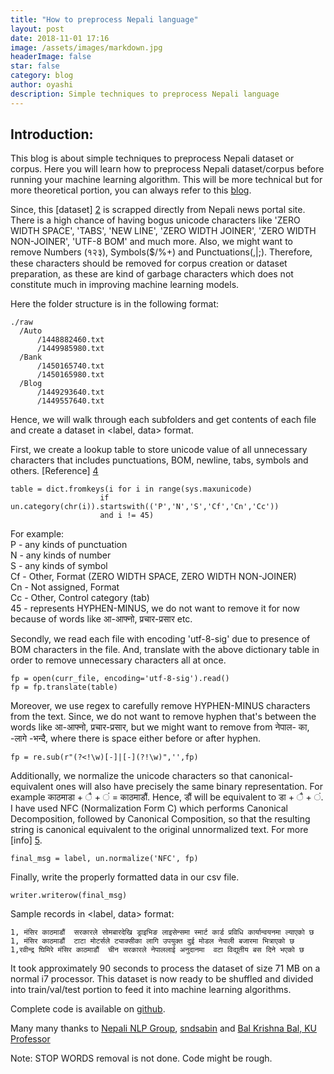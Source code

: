 ```yaml
---
title: "How to preprocess Nepali language"
layout: post
date: 2018-11-01 17:16
image: /assets/images/markdown.jpg
headerImage: false
star: false
category: blog
author: oyashi
description: Simple techniques to preprocess Nepali language
---
```



## Introduction:

This blog is about simple techniques to preprocess Nepali dataset or corpus. Here you will learn how to preprocess Nepali dataset/corpus before running your machine learning algorithm. This will be more technical but for more theoretical portion, you can always refer to this [blog][1].

Since, this [dataset] [2] is scrapped directly from Nepali news portal site. There is a high chance of having bogus unicode characters like 'ZERO WIDTH SPACE', 'TABS', 'NEW LINE', 'ZERO WIDTH JOINER', 'ZERO WIDTH NON-JOINER', 'UTF-8 BOM' and much more. Also, we might want to remove Numbers (१२३), Symbols($/%+) and Punctuations(,&#124;;). Therefore, these characters should be removed for corpus creation or dataset preparation, as these are kind of garbage characters which does not constitute much in improving machine learning models.

Here the folder structure is in the following format:

    ./raw
      /Auto
          /1448882460.txt
          /1449985980.txt
      /Bank
          /1450165740.txt
          /1450165980.txt
      /Blog
          /1449293640.txt
          /1449557640.txt

Hence, we will walk through each subfolders and get contents of each file and create a dataset in <label, data> format.

First, we create a lookup table to store unicode value of all unnecessary characters that includes punctuations, BOM, newline, tabs, symbols and others.
[Reference] [4]

    table = dict.fromkeys(i for i in range(sys.maxunicode)
                        if un.category(chr(i)).startswith(('P','N','S','Cf','Cn','Cc'))
                        and i != 45)


For example:<br>
P - any kinds of punctuation<br>
N - any kinds of number<br>
S - any kinds of symbol<br>
Cf - Other, Format (ZERO WIDTH SPACE, ZERO WIDTH NON-JOINER)<br>
Cn - Not assigned, Format<br>
Cc - Other, Control category (tab)<br>
45 - represents HYPHEN-MINUS, we do not want to remove it for now because of words like आ-आफ्नो, प्रचार-प्रसार etc.

Secondly, we read each file with encoding 'utf-8-sig' due to presence of BOM characters in the file. And, translate with the above dictionary table in order to remove unnecessary characters all at once.

    fp = open(curr_file, encoding='utf-8-sig').read()
    fp = fp.translate(table)


Moreover, we use regex to carefully remove HYPHEN-MINUS characters from the text. Since, we do not want to remove hyphen that's between the words like आ-आफ्नो, प्रचार-प्रसार, but we might want to remove from नेपाल- का, -लागे -भन्दै, where there is space either before or after hyphen.

    fp = re.sub(r"(?<!\w)[-]|[-](?!\w)",'',fp)


Additionally, we normalize the unicode characters so that canonical-equivalent ones will also have precisely the same binary representation. For example काठमाडा + ै + ं = काठमाडौं. Hence, डौं will be equivalent to डा + ै + ं. I have used NFC (Normalization Form C) which performs Canonical Decomposition, followed by Canonical Composition, so that the resulting string is canonical equivalent to the original unnormalized text. For more [info] [5].

    final_msg = label, un.normalize('NFC', fp)


Finally, write the properly formatted data in our csv file.

    writer.writerow(final_msg)


Sample records in <label, data> format:

    1, मंसिर काठमाडौं  सरकारले सोमबारदेखि ड्राइभिङ लाइसेन्समा स्मार्ट कार्ड प्रविधि कार्यान्वयनमा ल्याएको छ
    1, मंसिर काठमाडौं  टाटा मोटर्सले ट्याक्सीका लागि उपयुक्त दुई मोडल नेपाली बजारमा भित्राएको छ
    1,रवीन्द्र घिमिरे मंसिर काठमाडौं  चीन सरकारले नेपाललाई अनुदानमा  वटा विद्युतीय बस दिने भएको छ


It took approximately 90 seconds to process the dataset of size 71 MB on a normal i7 processor. This dataset is now ready to be shuffled and divided into train/val/test portion to feed it into machine learning algorithms.

Complete code is available on [github][6].

Many many thanks to [Nepali NLP Group][1], [sndsabin][2] and [Bal Krishna Bal, KU Professor][7]

Note: STOP WORDS removal is not done. Code might be rough.


[1]: http://nepalinlp.com/detail/processing-unicode-devnagari-in-python/ "NepaliPreProcessing"
[2]: https://github.com/sndsabin/Nepali-News-Classifier "Nepali News Dataset"
[3]: http://www.fileformat.info/info/unicode/index.htm "Unicode List"
[6]: http://www.fileformat.info/info/unicode/index.htm "Unicode List"
[4]: https://stackoverflow.com/a/11066687/4595807 "SF1"
[5]: http://unicode.org/reports/tr15/#Canon_Compat_Equivalence "Unicode Normalization"
[6]: https://github.com/oya163/nepali-text-classification/blob/master/nepali-preprocessing.ipynb "Github link"
[7]: http://ku.edu.np/cse/faculty/bal/ "bkb"
